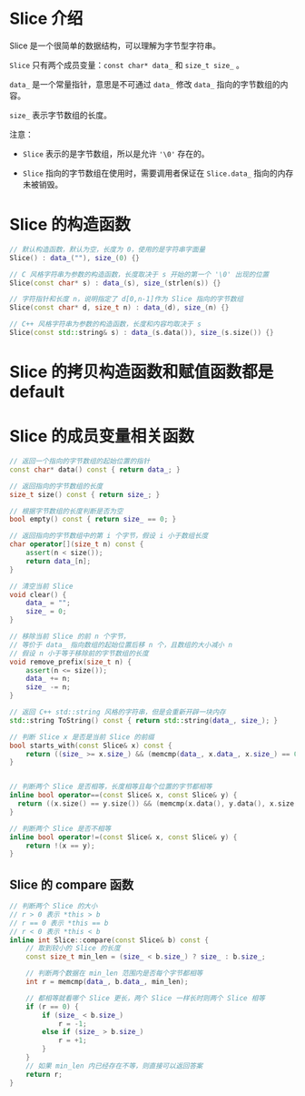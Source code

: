 # Slice 介绍
Slice 是一个很简单的数据结构，可以理解为字节型字符串。

`Slice` 只有两个成员变量：`const char* data_` 和 `size_t size_` 。

 `data_` 是一个常量指针，意思是不可通过 `data_` 修改 `data_` 指向的字节数组的内容。

`size_` 表示字节数组的长度。

注意：
- `Slice` 表示的是字节数组，所以是允许 `'\0'` 存在的。

- `Slice` 指向的字节数组在使用时，需要调用者保证在 `Slice.data_` 指向的内存未被销毁。

# Slice 的构造函数
```cpp
// 默认构造函数，默认为空，长度为 0，使用的是字符串字面量
Slice() : data_(""), size_(0) {}

// C 风格字符串为参数的构造函数，长度取决于 s 开始的第一个 '\0' 出现的位置
Slice(const char* s) : data_(s), size_(strlen(s)) {}

// 字符指针和长度 n，说明指定了 d[0,n-1]作为 Slice 指向的字节数组
Slice(const char* d, size_t n) : data_(d), size_(n) {}

// C++ 风格字符串为参数的构造函数，长度和内容均取决于 s
Slice(const std::string& s) : data_(s.data()), size_(s.size()) {}
```

# Slice 的拷贝构造函数和赋值函数都是 default 

# Slice 的成员变量相关函数
```cpp
// 返回一个指向的字节数组的起始位置的指针
const char* data() const { return data_; }

// 返回指向的字节数组的长度
size_t size() const { return size_; }

// 根据字节数组的长度判断是否为空
bool empty() const { return size_ == 0; }

// 返回指向的字节数组中的第 i 个字节，假设 i 小于数组长度
char operator[](size_t n) const {
    assert(n < size());
    return data_[n];
}

// 清空当前 Slice
void clear() {
    data_ = "";
    size_ = 0;
}

// 移除当前 Slice 的前 n 个字节，
// 等价于 data_ 指向数组的起始位置后移 n 个，且数组的大小减小 n
// 假设 n 小于等于移除前的字节数组的长度
void remove_prefix(size_t n) {
    assert(n <= size());
    data_ += n;
    size_ -= n;
}

// 返回 C++ std::string 风格的字符串，但是会重新开辟一块内存
std::string ToString() const { return std::string(data_, size_); }

// 判断 Slice x 是否是当前 Slice 的前缀
bool starts_with(const Slice& x) const {
    return ((size_ >= x.size_) && (memcmp(data_, x.data_, x.size_) == 0));
}


// 判断两个 Slice 是否相等，长度相等且每个位置的字节都相等
inline bool operator==(const Slice& x, const Slice& y) {
  return ((x.size() == y.size()) && (memcmp(x.data(), y.data(), x.size()) == 0));
}

// 判断两个 Slice 是否不相等
inline bool operator!=(const Slice& x, const Slice& y) {
    return !(x == y);
}
```

## Slice 的 compare 函数
```cpp
// 判断两个 Slice 的大小
// r > 0 表示 *this > b
// r == 0 表示 *this == b
// r < 0 表示 *this < b
inline int Slice::compare(const Slice& b) const {
    // 取到较小的 Slice 的长度
    const size_t min_len = (size_ < b.size_) ? size_ : b.size_;

    // 判断两个数据在 min_len 范围内是否每个字节都相等
    int r = memcmp(data_, b.data_, min_len);

    // 都相等就看哪个 Slice 更长，两个 Slice 一样长时则两个 Slice 相等
    if (r == 0) {
        if (size_ < b.size_)
            r = -1;
        else if (size_ > b.size_)
            r = +1;
        }
    }
    // 如果 min_len 内已经存在不等，则直接可以返回答案
    return r;
}
```
#
